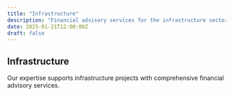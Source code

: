 ```yaml
---
title: "Infrastructure"
description: "Financial advisory services for the infrastructure sector."
date: 2025-01-21T12:00:00Z
draft: false
---
```


## Infrastructure

Our expertise supports infrastructure projects with comprehensive financial advisory services.
